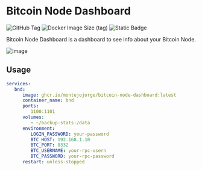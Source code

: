 # Bitcoin Node Dashboard
![GitHub Tag](https://img.shields.io/github/v/tag/montejojorge/bitcoin-node-dashboard)
![Docker Image Size (tag)](https://img.shields.io/docker/image-size/montejojorge/bitcoin-node-dashboard/latest)
![Static Badge](https://img.shields.io/badge/PRs-welcome-brightgreen.svg)

Bitcoin Node Dashboard is a dashboard to see info about your Bitcoin Node.

![image](https://github.com/user-attachments/assets/d7dc4e30-7f24-4730-a7e7-7e0c86a5db26)

## Usage
```yml
services:
   bnd:
      image: ghcr.io/montejojorge/bitcoin-node-dashboard:latest
      container_name: bnd
      ports:
         1100:1101
      volumes:
         - ~/backup-stats:/data
      environment:
         LOGIN_PASSWORD: your-password
         BTC_HOST: 192.168.1.10
         BTC_PORT: 8332
         BTC_USERNAME: your-rpc-usern
         BTC_PASSWORD: your-rpc-password
      restart: unless-stopped
```
